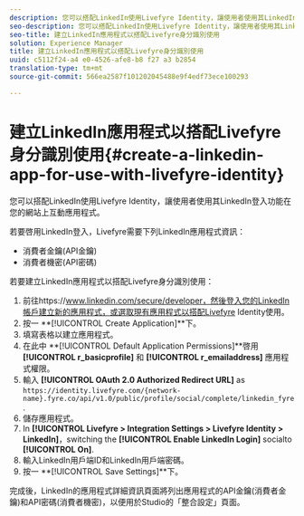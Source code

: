 ```yaml
---
description: 您可以搭配LinkedIn使用Livefyre Identity，讓使用者使用其LinkedIn登入功能在您的網站上互動應用程式。
seo-description: 您可以搭配LinkedIn使用Livefyre Identity，讓使用者使用其LinkedIn登入功能在您的網站上互動應用程式。
seo-title: 建立LinkedIn應用程式以搭配Livefyre身分識別使用
solution: Experience Manager
title: 建立LinkedIn應用程式以搭配Livefyre身分識別使用
uuid: c5112f24-a4 e0-4526-afe8-b8 f27 a3 b2854
translation-type: tm+mt
source-git-commit: 566ea2587f101202045488e9f4edf73ece100293

---
```



# 建立LinkedIn應用程式以搭配Livefyre身分識別使用{#create-a-linkedin-app-for-use-with-livefyre-identity}

您可以搭配LinkedIn使用Livefyre Identity，讓使用者使用其LinkedIn登入功能在您的網站上互動應用程式。

若要啓用LinkedIn登入，Livefyre需要下列LinkedIn應用程式資訊：

* 消費者金鑰(API金鑰)
* 消費者機密(API密碼)

若要建立LinkedIn應用程式以搭配Livefyre身分識別使用：

1. 前往https://www.linkedin.com/secure/developer，然後登入您的LinkedIn帳戶建立新的應用程式，或選取現有應用程式以搭配Livefyre Identity使用。
1. 按一 **[!UICONTROL Create Application]**下。
1. 填寫表格以建立應用程式。
1. 在此中 **[!UICONTROL Default Application Permissions]**啓用 **[!UICONTROL r_basicprofile]** 和 **[!UICONTROL r_emailaddress]** 應用程式權限。
1. 輸入 **[!UICONTROL OAuth 2.0 Authorized Redirect URL]** as `https://identity.livefyre.com/{network-name}.fyre.co/api/v1.0/public/profile/social/complete/linkedin_fyre`.
1. 儲存應用程式。
1. In **[!UICONTROL Livefyre > Integration Settings > Livefyre Identity > LinkedIn]**，switching the **[!UICONTROL Enable LinkedIn Login]** socialto **[!UICONTROL On]**.
1. 輸入LinkedIn用戶端ID和LinkedIn用戶端密碼。
1. 按一 **[!UICONTROL Save Settings]**下。

完成後，LinkedIn的應用程式詳細資訊頁面將列出應用程式的API金鑰(消費者金鑰)和API密碼(消費者機密)，以便用於Studio的「整合設定」頁面。
